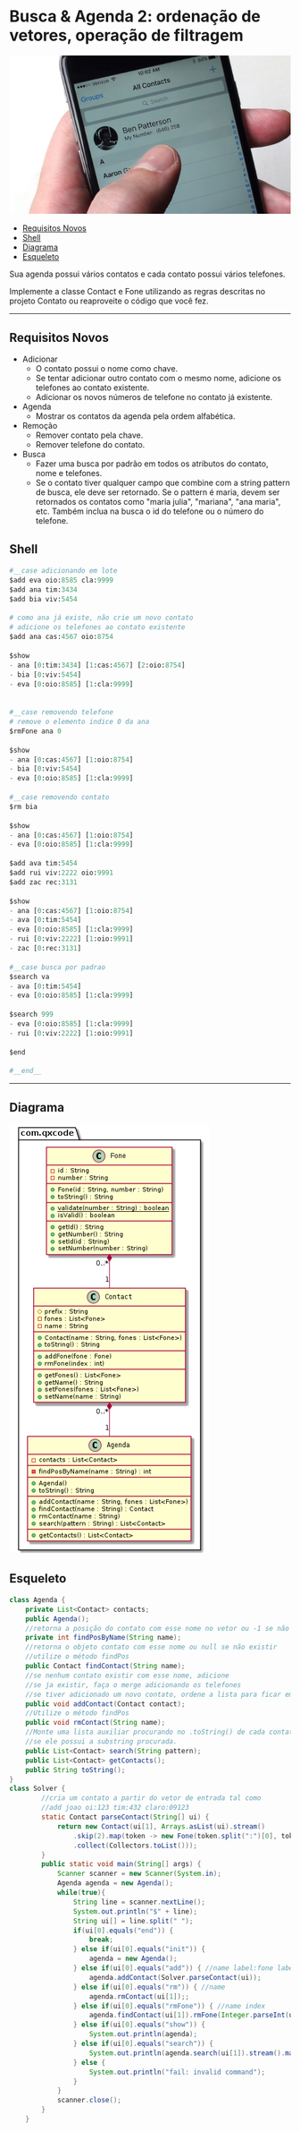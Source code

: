 # Busca & Agenda 2: ordenação de vetores, operação de filtragem

![cover](cover.jpg)

[](toc)

- [Requisitos Novos](#requisitos-novos)
- [Shell](#shell)
- [Diagrama](#diagrama)
- [Esqueleto](#esqueleto)
[](toc)

Sua agenda possui vários contatos e cada contato possui vários telefones.

Implemente a classe Contact e Fone utilizando as regras descritas no projeto Contato ou reaproveite o código que você fez.

***

## Requisitos Novos
- Adicionar
    - O contato possui o nome como chave.
    - Se tentar adicionar outro contato com o mesmo nome, adicione os telefones ao contato existente.
    - Adicionar os novos números de telefone no contato já existente.
- Agenda
    - Mostrar os contatos da agenda pela ordem alfabética.
- Remoção
    - Remover contato pela chave.
    - Remover telefone do contato.
- Busca
    - Fazer uma busca por padrão em todos os atributos do contato, nome e telefones.
    - Se o contato tiver qualquer campo que combine com a string pattern de busca, ele deve ser retornado. Se o pattern é maria, devem ser retornados os contatos como "maria julia", "mariana", "ana maria", etc. Também inclua na busca o id do telefone ou o número do telefone.


## Shell

```python
#__case adicionando em lote
$add eva oio:8585 cla:9999
$add ana tim:3434 
$add bia viv:5454

# como ana já existe, não crie um novo contato
# adicione os telefones ao contato existente
$add ana cas:4567 oio:8754

$show
- ana [0:tim:3434] [1:cas:4567] [2:oio:8754]
- bia [0:viv:5454]
- eva [0:oio:8585] [1:cla:9999]


#__case removendo telefone
# remove o elemento indice 0 da ana
$rmFone ana 0

$show
- ana [0:cas:4567] [1:oio:8754]
- bia [0:viv:5454]
- eva [0:oio:8585] [1:cla:9999]

#__case removendo contato
$rm bia

$show
- ana [0:cas:4567] [1:oio:8754]
- eva [0:oio:8585] [1:cla:9999]

$add ava tim:5454
$add rui viv:2222 oio:9991
$add zac rec:3131

$show
- ana [0:cas:4567] [1:oio:8754]
- ava [0:tim:5454]
- eva [0:oio:8585] [1:cla:9999]
- rui [0:viv:2222] [1:oio:9991]
- zac [0:rec:3131]

#__case busca por padrao
$search va
- ava [0:tim:5454]
- eva [0:oio:8585] [1:cla:9999]

$search 999
- eva [0:oio:8585] [1:cla:9999]
- rui [0:viv:2222] [1:oio:9991]

$end

#__end__
```
***

## Diagrama
![diagrama](diagrama.png)

## Esqueleto

<!--FILTER Solver.java java-->
```java
class Agenda {
    private List<Contact> contacts;
    public Agenda();
    //retorna a posição do contato com esse nome no vetor ou -1 se não existir.
    private int findPosByName(String name);
    //retorna o objeto contato com esse nome ou null se não existir
    //utilize o método findPos
    public Contact findContact(String name);
    //se nenhum contato existir com esse nome, adicione
    //se ja existir, faça o merge adicionando os telefones
    //se tiver adicionado um novo contato, ordene a lista para ficar em ordem alfabética
    public void addContact(Contact contact);
    //Utilize o método findPos
    public void rmContact(String name);
    //Monte uma lista auxiliar procurando no .toString() de cada contato
    //se ele possui a substring procurada.
    public List<Contact> search(String pattern);
    public List<Contact> getContacts();
    public String toString();
}
class Solver {
        //cria um contato a partir do vetor de entrada tal como
        //add joao oi:123 tim:432 claro:09123
        static Contact parseContact(String[] ui) {
            return new Contact(ui[1], Arrays.asList(ui).stream()
                .skip(2).map(token -> new Fone(token.split(":")[0], token.split(":")[1]))
                .collect(Collectors.toList()));
        }
        public static void main(String[] args) {
            Scanner scanner = new Scanner(System.in);
            Agenda agenda = new Agenda();
            while(true){
                String line = scanner.nextLine();
                System.out.println("$" + line);
                String ui[] = line.split(" ");
                if(ui[0].equals("end")) {
                    break;
                } else if(ui[0].equals("init")) {
                    agenda = new Agenda();
                } else if(ui[0].equals("add")) { //name label:fone label:fone label:fone
                    agenda.addContact(Solver.parseContact(ui));
                } else if(ui[0].equals("rm")) { //name
                    agenda.rmContact(ui[1]);;
                } else if(ui[0].equals("rmFone")) { //name index
                    agenda.findContact(ui[1]).rmFone(Integer.parseInt(ui[2]));
                } else if(ui[0].equals("show")) {
                    System.out.println(agenda);
                } else if(ui[0].equals("search")) {
                    System.out.println(agenda.search(ui[1]).stream().map(c -> "" + c).collect(Collectors.joining("\n")));
                } else {
                    System.out.println("fail: invalid command");
                }
            }
            scanner.close();
        }
    }
```
<!--FILTER_END-->